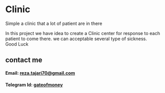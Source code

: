 # Clinic
Simple a clinic that a lot of patient are in there

In this project we have idea to create a Clinic center
for response to each patient to come there.
we can acceptable several type of sickness.<br>
Good Luck

## contact me
#### Email: reza.tajari70@gmail.com
#### Telegram Id: <a href="https://telegram.me/gateofmoney">gateofmoney</a>
